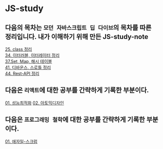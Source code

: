# JS-study
## 다음의 목차는 `모던 자바스크립트 딥 다이브`의 목차를 따른 정리입니다. 내가 이해하기 위해 만든 JS-study-note

[25. class 정리 ](https://github.com/19Edwin92/JS-study/blob/main/modernjs/25.class.md)<br/>
[34. 이터러블, 이터레이터 정리 ](https://github.com/19Edwin92/JS-study/blob/main/modernjs/34.iterable.md)<br/>
[37.Set, Map, 해시 테이블](https://github.com/19Edwin92/JS-study/blob/main/modernjs/37.set%26map.md)<br/>
[41. 디바운스, 스로틀 정리 ](https://github.com/19Edwin92/JS-study/blob/main/modernjs/41.debounce&throttle.md)<br/>
[44. Rest-API 정리 ](https://github.com/19Edwin92/JS-study/blob/main/modernjs/44.REST-API.md)


## 다음은 `리액트`에 대한 공부를 간략하게 기록한 부분이다. 

[01. 성능최적화](https://github.com/19Edwin92/JS-study/blob/main/REACT/01성능최적화.md)
[02. 아토믹디자인](https://github.com/19Edwin92/JS-study/blob/main/REACT/02아토믹디자인.md)



## 다음은 `프로그래밍 철학`에 대한 공부를 간략하게 기록한 부분이다. 

[01. 애자일-스크럼](https://github.com/19Edwin92/JS-study/blob/main/programmingPhilosophy/01애자일-스크럼.md)